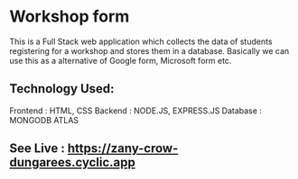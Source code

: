 # Workshop form

This is a Full Stack web application which collects the data of students registering for a workshop and stores them in a database. Basically we can use this as a alternative of
Google form, Microsoft form etc.

## Technology Used:
Frontend : HTML, CSS
Backend : NODE.JS, EXPRESS.JS
Database : MONGODB ATLAS

## See Live : https://zany-crow-dungarees.cyclic.app
